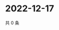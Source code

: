 # 2022-12-17

共 0 条

<!-- BEGIN WEIBO -->
<!-- 最后更新时间 Sat Dec 17 2022 02:01:02 GMT+0800 (China Standard Time) -->

<!-- END WEIBO -->

